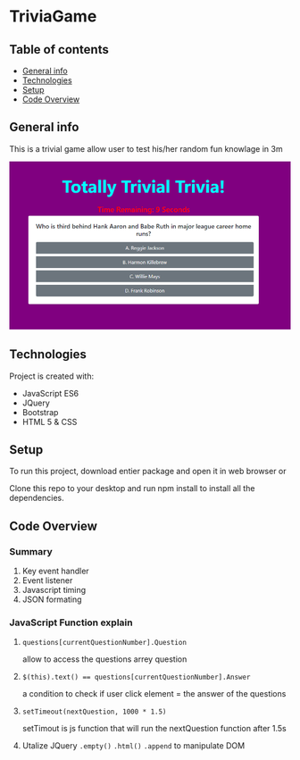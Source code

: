 # TriviaGame

## Table of contents

- [General info](#general-info)
- [Technologies](#technologies)
- [Setup](#setup)
- [Code Overview](#Code-Overview)

## General info

This is a trivial game allow user to test his/her random fun knowlage in 3m

![Image](assets/images/final_look.png)

## Technologies

Project is created with:

- JavaScript ES6
- JQuery
- Bootstrap
- HTML 5 & CSS

## Setup

To run this project, download entier package and open it in web browser or

Clone this repo to your desktop and run npm install to install all the dependencies.

## Code Overview

### Summary

1. Key event handler
2. Event listener
3. Javascript timing
4. JSON formating

### JavaScript Function explain

1. `questions[currentQuestionNumber].Question`

   allow to access the questions arrey question

2. `$(this).text() == questions[currentQuestionNumber].Answer`

   a condition to check if user click element = the answer of the questions

3. `setTimeout(nextQuestion, 1000 * 1.5)`

   setTimout is js function that will run the nextQuestion function after 1.5s

4. Utalize JQuery `.empty()` `.html()` `.append` to manipulate DOM
